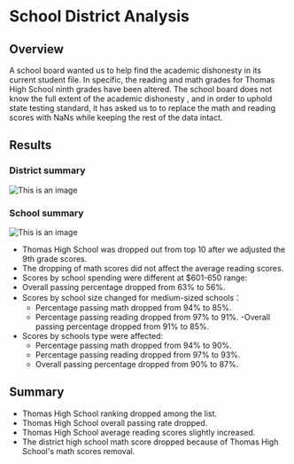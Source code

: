 # School District Analysis
## Overview
A school board wanted us to help find the academic dishonesty in its current student file. In specific, the reading and math grades for Thomas High School ninth grades have been altered. The school board does not know the full extent of the academic dishonesty , and in order to uphold state testing standard, it has asked us to to replace the math and reading scores with NaNs while keeping the rest of the data intact. 
## Results
### District summary
![This is an image]()
### School summary
![This is an image]()
- Thomas High School was dropped out from top 10 after we adjusted the 9th grade scores.
- The dropping of math scores did not affect the average reading scores.
- Scores by school spending were different at $601-650 range:
- Overall passing percentage dropped from 63% to 56%.
- Scores by school size changed for medium-sized schools：
  - Percentage passing math dropped from 94% to 85%.
  - Percentage passing reading dropped from 97% to 91%.
  -Overall passing percentage dropped from 91% to 85%.
- Scores by schools type were affected:
  - Percentage passing math dropped from 94% to 90%.
  - Percentage passing reading dropped from 97% to 93%.
  - Overall passing percentage dropped from 90% to 87%.
## Summary
- Thomas High School ranking dropped among the list.
- Thomas High School overall passing rate dropped.
- Thomas High School average reading scores slightly increased.
- The district high school math score dropped because of Thomas High School's math scores removal.
